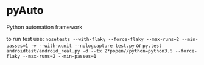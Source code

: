 # pyAuto
Python automation framework

to run test use:
``nosetests --with-flaky --force-flaky --max-runs=2 --min-passes=1 -v --with-xunit --nologcapture test.py``
or
``py.test androidtest/android_real.py -d --tx 2*popen//python=python3.5 --force-flaky --max-runs=2 --min-passes=1``